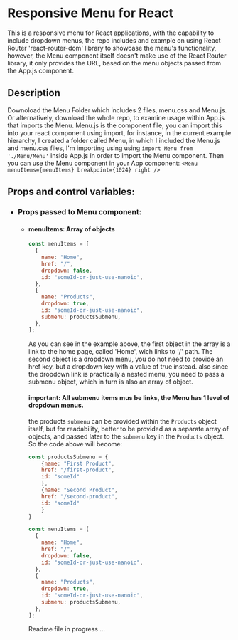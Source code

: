 # Responsive Menu for React

This is a responsive menu for React applications, with the capability to include dropdown menus, the repo includes and example on using React Router 'react-router-dom' library to showcase the menu's functionality, however, the Menu component itself doesn't make use of the React Router library, it only provides the URL, based on the menu objects passed from the App.js component.

## Description

Downoload the Menu Folder which includes 2 files, menu.css and Menu.js. Or alternatively, download the whole repo, to examine usage within App.js that imports the Menu.
Menu.js is the component file, you can import this into your react component using import, for instance, in the current example hierarchy, I created a folder called Menu, in which I included the Menu.js and menu.css files, I'm importing using using `import Menu from './Menu/Menu'` inside App.js in order to import the Menu component.
Then you can use the Menu component in your App component:
`<Menu menuItems={menuItems} breakpoint={1024} right />`

## Props and control variables:

- ### Props passed to Menu component:

  - #### menuItems: Array of objects

    ```javascript
    const menuItems = [
      {
        name: "Home",
        href: "/",
        dropdown: false,
        id: "someId-or-just-use-nanoid",
      },
      {
        name: "Products",
        dropdown: true,
        id: "someId-or-just-use-nanoid",
        submenu: productsSubmenu,
      },
    ];
    ```

    As you can see in the example above, the first object in the array is a link to the home page, called 'Home', wich links to '/' path.
    The second object is a dropdown menu, you do not need to provide an href key, but a dropdown key with a value of true instead.
    also since the dropdown link is practically a nested menu, you need to pass a submenu object, which in turn is also an array of object.

    #### important: All submenu items mus be links, the Menu has 1 level of dropdown menus.

    the products `submenu` can be provided within the `Products` object itself, but for readability, better to be provided as a separate array of objects, and passed later to the `submenu` key in the `Products` object. So the code above will become:

    ```javascript
    const productsSubmenu = {
        {name: "First Product",
        href: "/first-product",
        id: "someId"
        },
        {name: "Second Product",
        href: "/second-product",
        id: "someId"
        }
    }

    const menuItems = [
      {
        name: "Home",
        href: "/",
        dropdown: false,
        id: "someId-or-just-use-nanoid",
      },
      {
        name: "Products",
        dropdown: true,
        id: "someId-or-just-use-nanoid",
        submenu: productsSubmenu,
      },
    ];
    ```

    Readme file in progress ...
